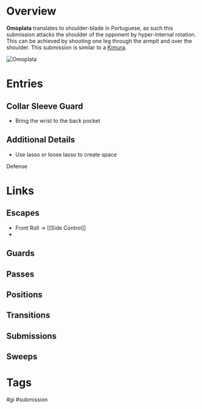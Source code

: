 # Overview
**Omoplata** translates to shoulder-blade in Portuguese, as such this submission attacks the shoulder of the opponent by hyper-internal rotation. This can be achieved by shooting one leg through the armpit and over the shoulder. This submission is similar to a [Kimura](obsidian://open?vault=Obsidian-BJJ-Notes&file=Submissions%2FKimura).

![Omoplata](https://evolve-mma.com/wp-content/uploads/2018/06/bjj-omoplata-e1639445661716.jpg)
# Entries
## Collar Sleeve Guard
- Bring the wrist to the back pocket
## Additional Details
- Use lasso or loose lasso to create space

Defense
# Links
## Escapes
- Front Roll →  [[Side Control]]
- 
## Guards
## Passes
## Positions
## Transitions
## Submissions
## Sweeps
# Tags
#gi #submission